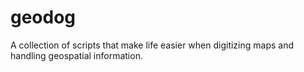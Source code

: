 # geodog
A collection of scripts that make life easier when digitizing maps and handling geospatial information. 
